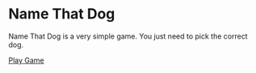 # Name That Dog

Name That Dog is a very simple game. You just need to pick the correct dog.

[Play Game](https://cococold27.github.io/namethatdog/)
